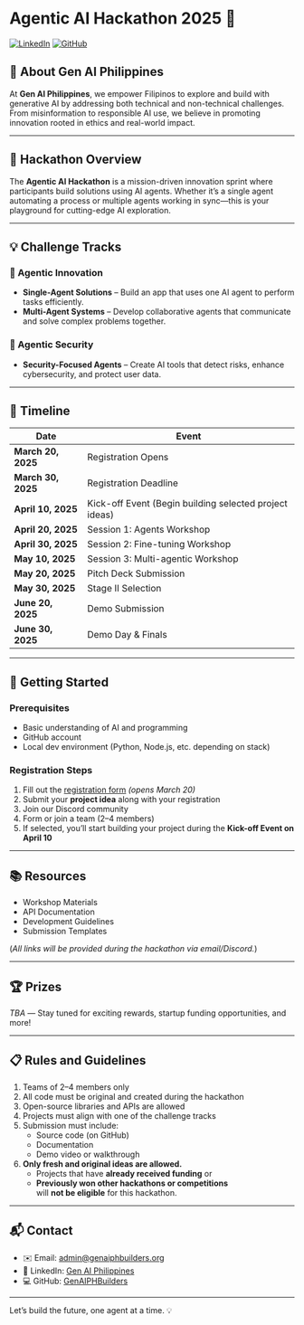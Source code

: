 # Agentic AI Hackathon 2025 🚀

[![LinkedIn](https://img.shields.io/badge/LinkedIn-Gen_AI_Philippines-blue?style=flat-square&logo=linkedin)](https://www.linkedin.com/company/gen-ai-philippines/?viewAsMember=true)
[![GitHub](https://img.shields.io/badge/GitHub-GenAIPHBuilders-green?style=flat-square&logo=github)](https://github.com/GenAIPHBuilders-org)

## 🧠 About Gen AI Philippines  
At **Gen AI Philippines**, we empower Filipinos to explore and build with generative AI by addressing both technical and non-technical challenges. From misinformation to responsible AI use, we believe in promoting innovation rooted in ethics and real-world impact.

---

## 🎯 Hackathon Overview  
The **Agentic AI Hackathon** is a mission-driven innovation sprint where participants build solutions using AI agents. Whether it’s a single agent automating a process or multiple agents working in sync—this is your playground for cutting-edge AI exploration.

---

## 💡 Challenge Tracks  

### 🧩 Agentic Innovation  
- **Single-Agent Solutions** – Build an app that uses one AI agent to perform tasks efficiently.  
- **Multi-Agent Systems** – Develop collaborative agents that communicate and solve complex problems together.

### 🔐 Agentic Security  
- **Security-Focused Agents** – Create AI tools that detect risks, enhance cybersecurity, and protect user data.

---

## 📅 Timeline  

| Date | Event |
|------|-------|
| **March 20, 2025** | Registration Opens |
| **March 30, 2025** | Registration Deadline |
| **April 10, 2025** | Kick-off Event (Begin building selected project ideas) |
| **April 20, 2025** | Session 1: Agents Workshop |
| **April 30, 2025** | Session 2: Fine-tuning Workshop |
| **May 10, 2025** | Session 3: Multi-agentic Workshop |
| **May 20, 2025** | Pitch Deck Submission |
| **May 30, 2025** | Stage II Selection |
| **June 20, 2025** | Demo Submission |
| **June 30, 2025** | Demo Day & Finals |

---

## 🚀 Getting Started  

### Prerequisites  
- Basic understanding of AI and programming  
- GitHub account  
- Local dev environment (Python, Node.js, etc. depending on stack)

### Registration Steps  
1. Fill out the [registration form](#) *(opens March 20)*  
2. Submit your **project idea** along with your registration  
3. Join our Discord community  
4. Form or join a team (2–4 members)  
5. If selected, you’ll start building your project during the **Kick-off Event on April 10**

---

## 📚 Resources  
- Workshop Materials  
- API Documentation  
- Development Guidelines  
- Submission Templates  

(*All links will be provided during the hackathon via email/Discord.*)

---

## 🏆 Prizes  
*TBA* — Stay tuned for exciting rewards, startup funding opportunities, and more!

---

## 📋 Rules and Guidelines  
1. Teams of 2–4 members only  
2. All code must be original and created during the hackathon  
3. Open-source libraries and APIs are allowed  
4. Projects must align with one of the challenge tracks  
5. Submission must include:
   - Source code (on GitHub)  
   - Documentation  
   - Demo video or walkthrough  
6. **Only fresh and original ideas are allowed.**  
   - Projects that have **already received funding** or  
   - **Previously won other hackathons or competitions**  
   will **not be eligible** for this hackathon.

---

## 📬 Contact  

- ✉️ Email: [admin@genaiphbuilders.org](mailto:admin@genaiphbuilders.org)  
- 🔗 LinkedIn: [Gen AI Philippines](https://www.linkedin.com/company/gen-ai-philippines/?viewAsMember=true)  
- 💻 GitHub: [GenAIPHBuilders](https://github.com/GenAIPHBuilders-org)

---

Let’s build the future, one agent at a time. 💡
